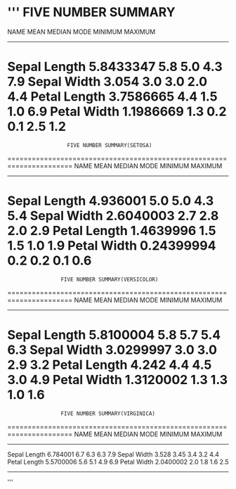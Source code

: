 '''
                       FIVE NUMBER SUMMARY
======================================================================
NAME            MEAN       MEDIAN       MODE      MINIMUM      MAXIMUM
______________________________________________________________________
Sepal Length  5.8433347      5.8        5.0         4.3           7.9
Sepal Width   3.054          3.0        3.0         2.0           4.4
Petal Length  3.7586665      4.4        1.5         1.0           6.9
Petal Width   1.1986669      1.3        0.2         0.1           2.5
1.2
======================================================================
                       FIVE NUMBER SUMMARY(SETOSA)
======================================================================
NAME            MEAN       MEDIAN       MODE      MINIMUM      MAXIMUM
______________________________________________________________________
Sepal Length  4.936001      5.0        5.0         4.3           5.4
Sepal Width   2.6040003     2.7        2.8         2.0           2.9
Petal Length  1.4639996     1.5        1.5         1.0           1.9
Petal Width   0.24399994    0.2        0.2         0.1           0.6
======================================================================
                     FIVE NUMBER SUMMARY(VERSICOLOR)
======================================================================
NAME            MEAN       MEDIAN       MODE      MINIMUM      MAXIMUM
______________________________________________________________________
Sepal Length  5.8100004      5.8        5.7         5.4           6.3
Sepal Width   3.0299997       3.0        3.0         2.9           3.2
Petal Length  4.242          4.4        4.5         3.0           4.9
Petal Width   1.3120002     1.3        1.3         1.0           1.6
======================================================================
                     FIVE NUMBER SUMMARY(VIRGINICA)
======================================================================
NAME            MEAN       MEDIAN       MODE      MINIMUM      MAXIMUM
______________________________________________________________________
Sepal Length  6.784001      6.7        6.3         6.3           7.9
Sepal Width   3.528         3.45       3.4         3.2           4.4
Petal Length  5.5700006     5.6        5.1         4.9           6.9
Petal Width   2.0400002     2.0        1.8         1.6           2.5
_______________________________________________________________________
'''
